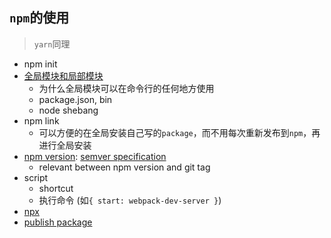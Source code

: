 ## `npm`的使用
> `yarn`同理

* npm init
* [全局模块和局部模块](https://nodejs.org/en/blog/npm/npm-1-0-global-vs-local-installation/)
  * 为什么全局模块可以在命令行的任何地方使用
  * package.json, bin
  * node shebang
* npm link
  * 可以方便的在全局安装自己写的`package`，而不用每次重新发布到`npm`，再进行全局安装
* [npm version](https://classic.yarnpkg.com/en/docs/cli/version/): [semver specification](https://classic.yarnpkg.com/en/docs/dependency-versions/)
  * relevant between npm version and git tag
* script
  * shortcut
  * 执行命令 (如`{ start: webpack-dev-server }`)
* [npx](https://github.com/npm/npx#readme)
* [publish package](https://classic.yarnpkg.com/en/docs/cli/publish/)
